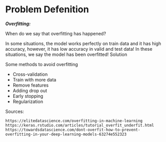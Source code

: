 
# Problem Defenition

***Overfitting:***

When do we say that overfitting has happened?

In some situations, the model works perfectly on train data and it has high accuracy, however, it has low accuracy in valid and test data! In these situations, we say the model has been overfitted!
Solution

Some methods to avoid overfitting

   - Cross-validation
   - Train with more data
   - Remove features
   - Adding drop out
   - Early stopping
   - Regularization

Sources:

    https://elitedatascience.com/overfitting-in-machine-learning
    https://keras.rstudio.com/articles/tutorial_overfit_underfit.html
    https://towardsdatascience.com/dont-overfit-how-to-prevent-overfitting-in-your-deep-learning-models-63274e552323

